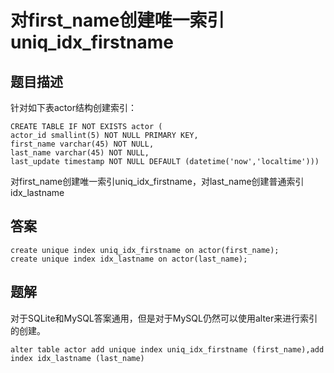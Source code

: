 # 对first_name创建唯一索引uniq_idx_firstname

## 题目描述

针对如下表actor结构创建索引：

```mysql
CREATE TABLE IF NOT EXISTS actor (
actor_id smallint(5) NOT NULL PRIMARY KEY,
first_name varchar(45) NOT NULL,
last_name varchar(45) NOT NULL,
last_update timestamp NOT NULL DEFAULT (datetime('now','localtime')))
```

对first_name创建唯一索引uniq_idx_firstname，对last_name创建普通索引idx_lastname

## 答案

```mysql
create unique index uniq_idx_firstname on actor(first_name);
create unique index idx_lastname on actor(last_name);
```

## 题解

对于SQLite和MySQL答案通用，但是对于MySQL仍然可以使用alter来进行索引的创建。

```mysql
alter table actor add unique index uniq_idx_firstname (first_name),add index idx_lastname (last_name)
```

